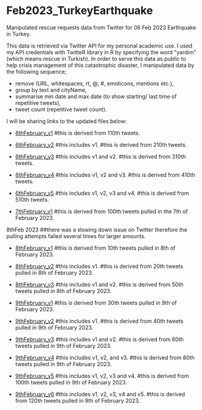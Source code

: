 # Feb2023_TurkeyEarthquake
Manipulated rescue requests data from Twitter for 06 Feb 2023 Earthquake in Turkey.


This data is retrieved via Twitter API for my personal academic use. I used my API credentials with TwitteR library in R by specifying the word "yardım" (which means rescue in Turkish). In order to serve this data as public to help crisis management of this catastrophic disaster, I manipulated data by the following sequence; 

- remove (URL, whitespaces, rt, @, #, emoticons, mentions etc.), 
- group by text and cityName, 
- summarise min date and max date (to show starting/ last time of repetitive tweets), 
- tweet count (repetitive tweet count).

I will be sharing links to the updated files below:
- [6thFebruary_v1](rescueRequests_v1.csv) #this is derived from 110th tweets.
- [6thFebruary_v2](rescueRequests_v2.csv) #this includes v1. #this is derived from 210th tweets.
- [6thFebruary_v3](rescueRequests_v3.csv) #this includes v1 and v2. #this is derived from 310th tweets.
- [6thFebruary_v4](rescueRequests_v4.csv) #this includes v1, v2 and v3. #this is derived from 410th tweets.
- [6thFebruary_v5](rescueRequests_v5.csv) #this includes v1, v2, v3 and v4. #this is derived from 510th tweets.

- [7thFebruary_v1](rescueRequests_7thFebruary_v1.csv) #this is derived from 100th tweets pulled in the 7th of February 2023. 


8thFeb 2023 ##there was a slowing down issue on Twitter therefore the pulling attempts failed several times for larger amounts.
- [8thFebruary_v1](rescueRequests_8thFebruary_v1.csv) #this is derived from 10th tweets pulled in 8th of February 2023. 
- [8thFebruary_v2](rescueRequests_8thFebruary_v2.csv) #this includes v1. #this is derived from 20th tweets pulled in 8th of February 2023. 
- [8thFebruary_v3](rescueRequests_8thFebruary_v3.csv) #this includes v1 and v2. #this is derived from 50th tweets pulled in 8th of February 2023. 

- [9thFebruary_v1](rescueRequests_9thFebruary_v1.csv) #this is derived from 30th tweets pulled in 9th of February 2023. 
- [9thFebruary_v2](rescueRequests_9thFebruary_v2.csv) #this includes v1. #this is derived from 40th tweets pulled in 9th of February 2023. 
- [9thFebruary_v3](rescueRequests_9thFebruary_v3.csv) #this includes v1 and v2. #this is derived from 60th tweets pulled in 9th of February 2023. 
- [9thFebruary_v4](rescueRequests_9thFebruary_v4.csv) #this includes v1, v2, and v3. #this is derived from 80th tweets pulled in 9th of February 2023. 
- [9thFebruary_v5](rescueRequests_9thFebruary_v5.csv) #this includes v1, v2, v3 and v4. #this is derived from 100th tweets pulled in 9th of February 2023. 
- [9thFebruary_v6](rescueRequests_9thFebruary_v6.csv) #this includes v1, v2, v3, v4 and v5. #this is derived from 120th tweets pulled in 9th of February 2023. 
